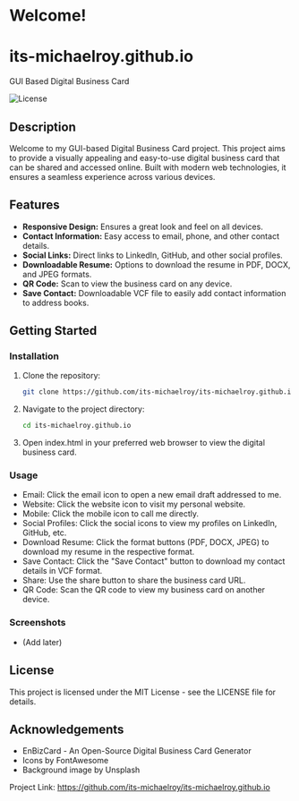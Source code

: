# Welcome!
# its-michaelroy.github.io

GUI Based Digital Business Card

![License](https://img.shields.io/badge/license-MIT-blue.svg)

## Description

Welcome to my GUI-based Digital Business Card project. This project aims to provide a visually appealing and easy-to-use digital business card that can be shared and accessed online. Built with modern web technologies, it ensures a seamless experience across various devices.

## Features

- **Responsive Design:** Ensures a great look and feel on all devices.
- **Contact Information:** Easy access to email, phone, and other contact details.
- **Social Links:** Direct links to LinkedIn, GitHub, and other social profiles.
- **Downloadable Resume:** Options to download the resume in PDF, DOCX, and JPEG formats.
- **QR Code:** Scan to view the business card on any device.
- **Save Contact:** Downloadable VCF file to easily add contact information to address books.

## Getting Started

### Installation

1. Clone the repository:
   ```bash
   git clone https://github.com/its-michaelroy/its-michaelroy.github.io.git
   ```
2. Navigate to the project directory:

   ```bash
   cd its-michaelroy.github.io
   ```

3. Open index.html in your preferred web browser to view the digital business card.

### Usage

- Email: Click the email icon to open a new email draft addressed to me.
- Website: Click the website icon to visit my personal website.
- Mobile: Click the mobile icon to call me directly.
- Social Profiles: Click the social icons to view my profiles on LinkedIn, GitHub, etc.
- Download Resume: Click the format buttons (PDF, DOCX, JPEG) to download my resume in the respective format.
- Save Contact: Click the "Save Contact" button to download my contact details in VCF format.
- Share: Use the share button to share the business card URL.
- QR Code: Scan the QR code to view my business card on another device.

### Screenshots

- (Add later)

## License

This project is licensed under the MIT License - see the LICENSE file for details.

## Acknowledgements

- EnBizCard - An Open-Source Digital Business Card Generator
- Icons by FontAwesome
- Background image by Unsplash

Project Link: https://github.com/its-michaelroy/its-michaelroy.github.io
